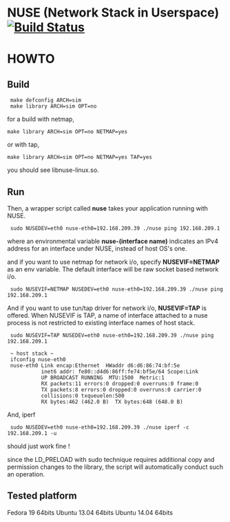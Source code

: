 NUSE (Network Stack in Userspace) [![Build Status](https://travis-ci.org/thehajime/net-next-nuse.png)](https://travis-ci.org/thehajime/net-next-nuse)
===============================


# HOWTO
## Build

```
 make defconfig ARCH=sim
 make library ARCH=sim OPT=no
```

for a build with netmap,

```
make library ARCH=sim OPT=no NETMAP=yes
```

or with tap,

```
make library ARCH=sim OPT=no NETMAP=yes TAP=yes
```

you should see libnuse-linux.so.

## Run

Then, a wrapper script called **nuse** takes your application running with NUSE.

```
 sudo NUSEDEV=eth0 nuse-eth0=192.168.209.39 ./nuse ping 192.168.209.1
```

where an environmental variable **nuse-(interface name)** indicates an IPv4 address for an interface under NUSE, instead of host OS's one.

and if you want to use netmap for network i/o, specify **NUSEVIF=NETMAP** as an env variable. The default interface will be raw socket based network i/o.

```
 sudo NUSEVIF=NETMAP NUSEDEV=eth0 nuse-eth0=192.168.209.39 ./nuse ping 192.168.209.1
```

And if you want to use tun/tap driver for network i/o, **NUSEVIF=TAP** is offered. When NUSEVIF is TAP, a name of interface attached to a nuse process is not restricted to existing interface names of host stack.

```
 sudo NUSEVIF=TAP NUSEDEV=eth0 nuse-eth0=192.168.209.39 ./nuse ping 192.168.209.1

 ~ host stack ~
 ifconfig nuse-eth0
 nuse-eth0 Link encap:Ethernet  HWaddr d6:d6:86:74:bf:5e  
           inet6 addr: fe80::d4d6:86ff:fe74:bf5e/64 Scope:Link
           UP BROADCAST RUNNING  MTU:1500  Metric:1
           RX packets:11 errors:0 dropped:0 overruns:0 frame:0
           TX packets:8 errors:0 dropped:0 overruns:0 carrier:0
           collisions:0 txqueuelen:500 
           RX bytes:462 (462.0 B)  TX bytes:648 (648.0 B)
```

And, iperf

```
 sudo NUSEDEV=eth0 nuse-eth0=192.168.209.39 ./nuse iperf -c 192.168.209.1 -u
```

should just work fine !

since the LD_PRELOAD with sudo technique requires additional copy and permission changes to the library, the script will automatically conduct such an operation.

## Tested platform
Fedora 19 64bits
Ubuntu 13.04 64bits
Ubuntu 14.04 64bits
